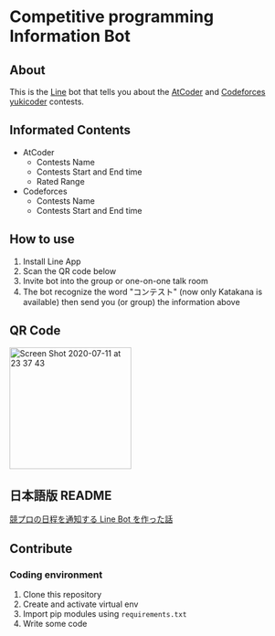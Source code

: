 # Competitive programming Information Bot

## About
This is the [Line](https://line.me/ja/) bot that tells you about the [AtCoder](https://atcoder.jp/?lang=ja) and [Codeforces](https://codeforces.com/) [yukicoder](https://yukicoder.me/) contests.

## Informated Contents
- AtCoder
  - Contests Name
  - Contests Start and End time
  - Rated Range
- Codeforces
  - Contests Name
  - Contests Start and End time

## How to use
1. Install Line App
2. Scan the QR code below
3. Invite bot into the group or one-on-one talk room
4. The bot recognize the word "コンテスト" (now only Katakana is available) then send you (or group) the information above

## QR Code
<img width="213" alt="Screen Shot 2020-07-11 at 23 37 43" src="https://user-images.githubusercontent.com/49578068/87226596-cf319080-c3cf-11ea-950a-d0d25f76c805.png">

## 日本語版 README
[競プロの日程を通知する Line Bot を作った話](https://granddaifuku.hatenablog.com/entry/2020/01/22/210601)  

## Contribute
### Coding environment
1. Clone this repository  
2. Create and activate virtual env  
3. Import pip modules using `requirements.txt`  
4. Write some code  

